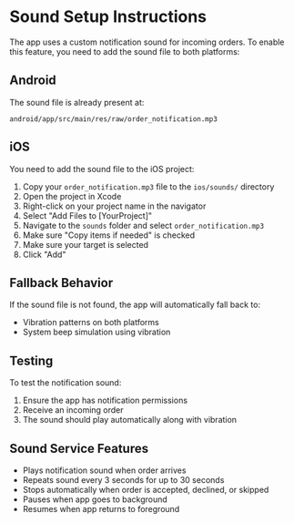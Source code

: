 # Sound Setup Instructions

The app uses a custom notification sound for incoming orders. To enable this feature, you need to add the sound file to both platforms:

## Android
The sound file is already present at:
```
android/app/src/main/res/raw/order_notification.mp3
```

## iOS
You need to add the sound file to the iOS project:

1. Copy your `order_notification.mp3` file to the `ios/sounds/` directory
2. Open the project in Xcode
3. Right-click on your project name in the navigator
4. Select "Add Files to [YourProject]"
5. Navigate to the `sounds` folder and select `order_notification.mp3`
6. Make sure "Copy items if needed" is checked
7. Make sure your target is selected
8. Click "Add"

## Fallback Behavior
If the sound file is not found, the app will automatically fall back to:
- Vibration patterns on both platforms
- System beep simulation using vibration

## Testing
To test the notification sound:
1. Ensure the app has notification permissions
2. Receive an incoming order
3. The sound should play automatically along with vibration

## Sound Service Features
- Plays notification sound when order arrives
- Repeats sound every 3 seconds for up to 30 seconds
- Stops automatically when order is accepted, declined, or skipped
- Pauses when app goes to background
- Resumes when app returns to foreground